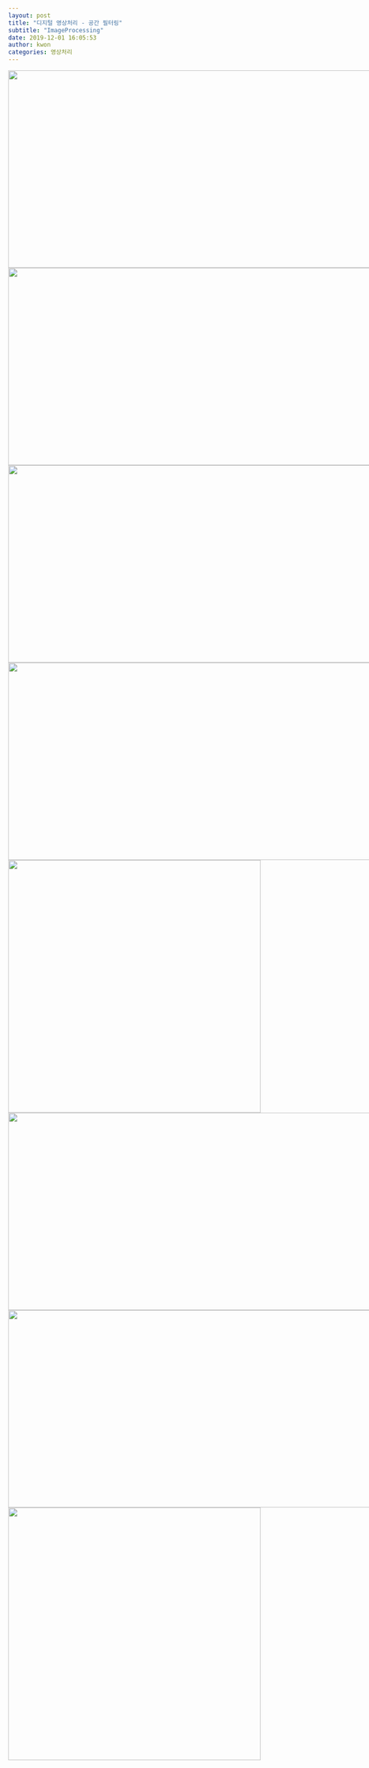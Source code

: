```yaml
---
layout: post
title: "디지털 영상처리 - 공간 필터링"
subtitle: "ImageProcessing"
date: 2019-12-01 16:05:53
author: kwon
categories: 영상처리
---
```





<div style="width: 800px; height: 400px;">
    <img src="https://kyu9341.github.io/assets/gaussainFiltering.png" style="width: 800px
    ; height: 400px;">
</div>

<div style="width: 800px; height: 400px;">
    <img src="https://kyu9341.github.io/assets/averagelena.png" style="width: 800px
    ; height: 400px;">
</div>













<div style="width: 800px; height: 400px;">
    <img src="https://kyu9341.github.io/assets/jetga.png" style="width: 800px
    ; height: 400px;">
</div>



<div style="width: 800px; height: 400px;">
    <img src="https://kyu9341.github.io/assets/livingroomGA.png" style="width: 800px
    ; height: 400px;">
</div>




<div style="width: 512px; height: 512px;">
    <img src="https://kyu9341.github.io/assets/splena.png" style="width: 512px
    ; height: 512px;">
</div>



<div style="width: 800px; height: 400px;">
    <img src="https://kyu9341.github.io/assets/3355lena.png" style="width: 800px
    ; height: 400px;">
</div>



<div style="width: 800px; height: 400px;">
    <img src="https://kyu9341.github.io/assets/splenamaxmin.png" style="width: 800px
    ; height: 400px;">
</div>









<div style="width: 512px; height: 512px;">
    <img src="https://kyu9341.github.io/assets/cmancontrast.png" style="width: 512px
    ; height: 512px;">
</div>
